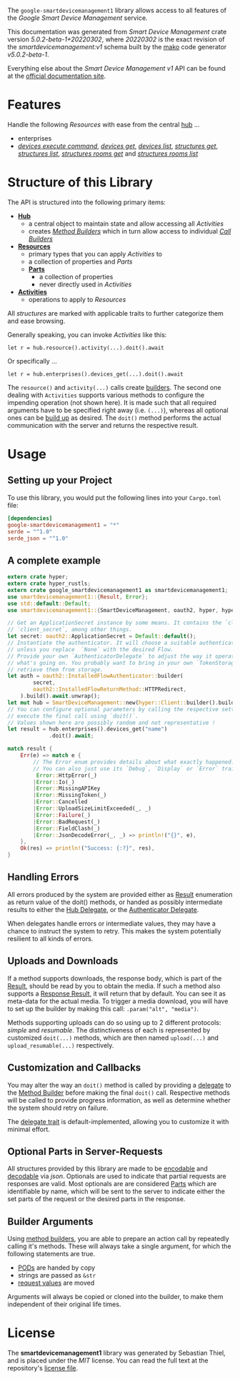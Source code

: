 <!---
DO NOT EDIT !
This file was generated automatically from 'src/generator/templates/api/README.md.mako'
DO NOT EDIT !
-->
The `google-smartdevicemanagement1` library allows access to all features of the *Google Smart Device Management* service.

This documentation was generated from *Smart Device Management* crate version *5.0.2-beta-1+20220302*, where *20220302* is the exact revision of the *smartdevicemanagement:v1* schema built by the [mako](http://www.makotemplates.org/) code generator *v5.0.2-beta-1*.

Everything else about the *Smart Device Management* *v1* API can be found at the
[official documentation site](https://developers.google.com/nest/device-access).
# Features

Handle the following *Resources* with ease from the central [hub](https://docs.rs/google-smartdevicemanagement1/5.0.2-beta-1+20220302/google_smartdevicemanagement1/SmartDeviceManagement) ... 

* enterprises
 * [*devices execute command*](https://docs.rs/google-smartdevicemanagement1/5.0.2-beta-1+20220302/google_smartdevicemanagement1/api::EnterpriseDeviceExecuteCommandCall), [*devices get*](https://docs.rs/google-smartdevicemanagement1/5.0.2-beta-1+20220302/google_smartdevicemanagement1/api::EnterpriseDeviceGetCall), [*devices list*](https://docs.rs/google-smartdevicemanagement1/5.0.2-beta-1+20220302/google_smartdevicemanagement1/api::EnterpriseDeviceListCall), [*structures get*](https://docs.rs/google-smartdevicemanagement1/5.0.2-beta-1+20220302/google_smartdevicemanagement1/api::EnterpriseStructureGetCall), [*structures list*](https://docs.rs/google-smartdevicemanagement1/5.0.2-beta-1+20220302/google_smartdevicemanagement1/api::EnterpriseStructureListCall), [*structures rooms get*](https://docs.rs/google-smartdevicemanagement1/5.0.2-beta-1+20220302/google_smartdevicemanagement1/api::EnterpriseStructureRoomGetCall) and [*structures rooms list*](https://docs.rs/google-smartdevicemanagement1/5.0.2-beta-1+20220302/google_smartdevicemanagement1/api::EnterpriseStructureRoomListCall)




# Structure of this Library

The API is structured into the following primary items:

* **[Hub](https://docs.rs/google-smartdevicemanagement1/5.0.2-beta-1+20220302/google_smartdevicemanagement1/SmartDeviceManagement)**
    * a central object to maintain state and allow accessing all *Activities*
    * creates [*Method Builders*](https://docs.rs/google-smartdevicemanagement1/5.0.2-beta-1+20220302/google_smartdevicemanagement1/client::MethodsBuilder) which in turn
      allow access to individual [*Call Builders*](https://docs.rs/google-smartdevicemanagement1/5.0.2-beta-1+20220302/google_smartdevicemanagement1/client::CallBuilder)
* **[Resources](https://docs.rs/google-smartdevicemanagement1/5.0.2-beta-1+20220302/google_smartdevicemanagement1/client::Resource)**
    * primary types that you can apply *Activities* to
    * a collection of properties and *Parts*
    * **[Parts](https://docs.rs/google-smartdevicemanagement1/5.0.2-beta-1+20220302/google_smartdevicemanagement1/client::Part)**
        * a collection of properties
        * never directly used in *Activities*
* **[Activities](https://docs.rs/google-smartdevicemanagement1/5.0.2-beta-1+20220302/google_smartdevicemanagement1/client::CallBuilder)**
    * operations to apply to *Resources*

All *structures* are marked with applicable traits to further categorize them and ease browsing.

Generally speaking, you can invoke *Activities* like this:

```Rust,ignore
let r = hub.resource().activity(...).doit().await
```

Or specifically ...

```ignore
let r = hub.enterprises().devices_get(...).doit().await
```

The `resource()` and `activity(...)` calls create [builders][builder-pattern]. The second one dealing with `Activities` 
supports various methods to configure the impending operation (not shown here). It is made such that all required arguments have to be 
specified right away (i.e. `(...)`), whereas all optional ones can be [build up][builder-pattern] as desired.
The `doit()` method performs the actual communication with the server and returns the respective result.

# Usage

## Setting up your Project

To use this library, you would put the following lines into your `Cargo.toml` file:

```toml
[dependencies]
google-smartdevicemanagement1 = "*"
serde = "^1.0"
serde_json = "^1.0"
```

## A complete example

```Rust
extern crate hyper;
extern crate hyper_rustls;
extern crate google_smartdevicemanagement1 as smartdevicemanagement1;
use smartdevicemanagement1::{Result, Error};
use std::default::Default;
use smartdevicemanagement1::{SmartDeviceManagement, oauth2, hyper, hyper_rustls, chrono, FieldMask};

// Get an ApplicationSecret instance by some means. It contains the `client_id` and 
// `client_secret`, among other things.
let secret: oauth2::ApplicationSecret = Default::default();
// Instantiate the authenticator. It will choose a suitable authentication flow for you, 
// unless you replace  `None` with the desired Flow.
// Provide your own `AuthenticatorDelegate` to adjust the way it operates and get feedback about 
// what's going on. You probably want to bring in your own `TokenStorage` to persist tokens and
// retrieve them from storage.
let auth = oauth2::InstalledFlowAuthenticator::builder(
        secret,
        oauth2::InstalledFlowReturnMethod::HTTPRedirect,
    ).build().await.unwrap();
let mut hub = SmartDeviceManagement::new(hyper::Client::builder().build(hyper_rustls::HttpsConnectorBuilder::new().with_native_roots().https_or_http().enable_http1().enable_http2().build()), auth);
// You can configure optional parameters by calling the respective setters at will, and
// execute the final call using `doit()`.
// Values shown here are possibly random and not representative !
let result = hub.enterprises().devices_get("name")
             .doit().await;

match result {
    Err(e) => match e {
        // The Error enum provides details about what exactly happened.
        // You can also just use its `Debug`, `Display` or `Error` traits
         Error::HttpError(_)
        |Error::Io(_)
        |Error::MissingAPIKey
        |Error::MissingToken(_)
        |Error::Cancelled
        |Error::UploadSizeLimitExceeded(_, _)
        |Error::Failure(_)
        |Error::BadRequest(_)
        |Error::FieldClash(_)
        |Error::JsonDecodeError(_, _) => println!("{}", e),
    },
    Ok(res) => println!("Success: {:?}", res),
}

```
## Handling Errors

All errors produced by the system are provided either as [Result](https://docs.rs/google-smartdevicemanagement1/5.0.2-beta-1+20220302/google_smartdevicemanagement1/client::Result) enumeration as return value of
the doit() methods, or handed as possibly intermediate results to either the 
[Hub Delegate](https://docs.rs/google-smartdevicemanagement1/5.0.2-beta-1+20220302/google_smartdevicemanagement1/client::Delegate), or the [Authenticator Delegate](https://docs.rs/yup-oauth2/*/yup_oauth2/trait.AuthenticatorDelegate.html).

When delegates handle errors or intermediate values, they may have a chance to instruct the system to retry. This 
makes the system potentially resilient to all kinds of errors.

## Uploads and Downloads
If a method supports downloads, the response body, which is part of the [Result](https://docs.rs/google-smartdevicemanagement1/5.0.2-beta-1+20220302/google_smartdevicemanagement1/client::Result), should be
read by you to obtain the media.
If such a method also supports a [Response Result](https://docs.rs/google-smartdevicemanagement1/5.0.2-beta-1+20220302/google_smartdevicemanagement1/client::ResponseResult), it will return that by default.
You can see it as meta-data for the actual media. To trigger a media download, you will have to set up the builder by making
this call: `.param("alt", "media")`.

Methods supporting uploads can do so using up to 2 different protocols: 
*simple* and *resumable*. The distinctiveness of each is represented by customized 
`doit(...)` methods, which are then named `upload(...)` and `upload_resumable(...)` respectively.

## Customization and Callbacks

You may alter the way an `doit()` method is called by providing a [delegate](https://docs.rs/google-smartdevicemanagement1/5.0.2-beta-1+20220302/google_smartdevicemanagement1/client::Delegate) to the 
[Method Builder](https://docs.rs/google-smartdevicemanagement1/5.0.2-beta-1+20220302/google_smartdevicemanagement1/client::CallBuilder) before making the final `doit()` call. 
Respective methods will be called to provide progress information, as well as determine whether the system should 
retry on failure.

The [delegate trait](https://docs.rs/google-smartdevicemanagement1/5.0.2-beta-1+20220302/google_smartdevicemanagement1/client::Delegate) is default-implemented, allowing you to customize it with minimal effort.

## Optional Parts in Server-Requests

All structures provided by this library are made to be [encodable](https://docs.rs/google-smartdevicemanagement1/5.0.2-beta-1+20220302/google_smartdevicemanagement1/client::RequestValue) and 
[decodable](https://docs.rs/google-smartdevicemanagement1/5.0.2-beta-1+20220302/google_smartdevicemanagement1/client::ResponseResult) via *json*. Optionals are used to indicate that partial requests are responses 
are valid.
Most optionals are are considered [Parts](https://docs.rs/google-smartdevicemanagement1/5.0.2-beta-1+20220302/google_smartdevicemanagement1/client::Part) which are identifiable by name, which will be sent to 
the server to indicate either the set parts of the request or the desired parts in the response.

## Builder Arguments

Using [method builders](https://docs.rs/google-smartdevicemanagement1/5.0.2-beta-1+20220302/google_smartdevicemanagement1/client::CallBuilder), you are able to prepare an action call by repeatedly calling it's methods.
These will always take a single argument, for which the following statements are true.

* [PODs][wiki-pod] are handed by copy
* strings are passed as `&str`
* [request values](https://docs.rs/google-smartdevicemanagement1/5.0.2-beta-1+20220302/google_smartdevicemanagement1/client::RequestValue) are moved

Arguments will always be copied or cloned into the builder, to make them independent of their original life times.

[wiki-pod]: http://en.wikipedia.org/wiki/Plain_old_data_structure
[builder-pattern]: http://en.wikipedia.org/wiki/Builder_pattern
[google-go-api]: https://github.com/google/google-api-go-client

# License
The **smartdevicemanagement1** library was generated by Sebastian Thiel, and is placed 
under the *MIT* license.
You can read the full text at the repository's [license file][repo-license].

[repo-license]: https://github.com/Byron/google-apis-rsblob/main/LICENSE.md

